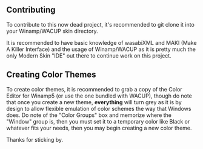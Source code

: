 ## Contributing

To contribute to this now dead project, it's recommended to git clone it into your Winamp/WACUP skin directory.

It is recommended to have basic knowledge of wasabiXML and MAKI (Make A Killer Interface) and the usage of Winamp/WACUP as it is pretty much the only Modern Skin "IDE" out there to continue work on this project.

## Creating Color Themes
To create color themes, it is recommended to grab a copy of the Color Editor for Winamp5 (or use the one bundled with WACUP), though do note that once you create a new theme, **everything** will turn grey as it is by design to allow flexible emulation of color schemes the way that Windows does.
Do note of the "Color Groups" box and memorize where the "Window" group is, then you must set it to a temporary color like Black or whatever fits your needs, then you may begin creating a new color theme.

Thanks for sticking by.
